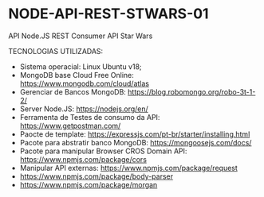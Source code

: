 # NODE-API-REST-STWARS-01
API Node.JS REST
Consumer API Star Wars

TECNOLOGIAS UTILIZADAS:
  - Sistema operacial: Linux Ubuntu v18;
  - MongoDB base Cloud Free Online: https://www.mongodb.com/cloud/atlas
  - Gerenciar de Bancos MongoDB: https://blog.robomongo.org/robo-3t-1-2/
  - Server Node.JS: https://nodejs.org/en/
  - Ferramenta de Testes de consumo da API: https://www.getpostman.com/
  - Paocte de template: https://expressjs.com/pt-br/starter/installing.html
  - Pacote para abstratir banco MongoDB: https://mongoosejs.com/docs/
  - Pacote para manipular Browser CROS Domain API: https://www.npmjs.com/package/cors
  - Manipular API externas: https://www.npmjs.com/package/request
  - https://www.npmjs.com/package/body-parser
  - https://www.npmjs.com/package/morgan
